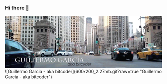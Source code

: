 ### Hi there 👋
<img  src="https://raw.githubusercontent.com/bitcod3r/bitcod3r/39e8cde1123feb56707bf5d9b431b34e2e8cfeff/600x200_2.27mb.gif" width="1200" alt="Guillermo Garcia - aka bitcoder">
![Guillermo Garcia - aka bitcoder](600x200_2.27mb.gif?raw=true "Guillermo Garcia - aka bitcoder")
<!--
**bitcod3r/bitcod3r** is a ✨ _special_ ✨ repository because its `README.md` (this file) appears on your GitHub profile.

Here are some ideas to get you started:

- 🔭 I’m currently working on ...
- 🌱 I’m currently learning ...
- 👯 I’m looking to collaborate on ...
- 🤔 I’m looking for help with ...
- 💬 Ask me about ...
- 📫 How to reach me: ...
- 😄 Pronouns: ...
- ⚡ Fun fact: ...
-->

